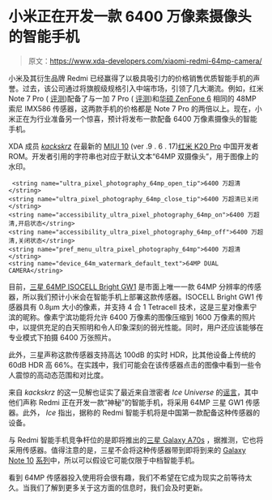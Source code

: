 # 小米正在开发一款 6400 万像素摄像头的智能手机

> 原文：<https://www.xda-developers.com/xiaomi-redmi-64mp-camera/>

小米及其衍生品牌 Redmi 已经赢得了以极具吸引力的价格销售优质智能手机的声誉。过去，该公司通过将旗舰级规格引入中端市场，引领了几大潮流。例如，红米 Note 7 Pro ( [评测](https://www.xda-developers.com/xiaomi-redmi-note-7-pro-review/))配备了与一加 7 Pro ( [评测](https://www.xda-developers.com/oneplus-7-pro-review/))和[华硕 ZenFone 6](https://www.xda-developers.com/google-camera-mod-asus-zenfone-6-48mp-hdr/) 相同的 48MP 索尼 IMX586 传感器，这两款手机的价格都是 Note 7 Pro 的两倍以上。现在，小米正在为行业准备另一个惊喜，预计将发布一款配备 6400 万像素摄像头的智能手机。

XDA 成员 *[kackskrz](https://forum.xda-developers.com/member.php?u=8240900)* 在最新的 [MIUI 10](https://www.xda-developers.com/xiaomi-miui-app-drawer-app-shortcuts/) (ver .9 . 6 . 17)[红米 K20 Pro](https://www.xda-developers.com/xiaomi-redmi-k20-pro-launch-china/) 中国开发者 ROM。开发者引用的字符串也对应于默认文本“64MP 双摄像头”，用于图像上的水印。

```
 <string name="ultra_pixel_photography_64mp_open_tip">6400 万超清</string>
<string name="ultra_pixel_photography_64mp_close_tip">6400 万超清已关闭</string>
<string name="accessibility_ultra_pixel_photography_64mp_on">6400 万超清,开启状态</string>
<string name="accessibility_ultra_pixel_photography_64mp_off">6400 万超清,关闭状态</string>
<string name="pref_menu_ultra_pixel_photography_64mp">6400 万超清</string>
<string name="device_64m_watermark_default_text">64MP DUAL CAMERA</string> 
```

目前，[三星 64MP ISOCELL Bright GW1](https://www.xda-developers.com/samsung-64mp-isocell-sensor-smartphones/) 是市面上唯一一款 64MP 分辨率的传感器，所以我们预计小米会在智能手机上部署这款传感器。ISOCELL Bright GW1 传感器具有 0.8μm 大小的像素，并支持 4 合 1 Tetracell 技术，这是三星对像素宁滨的昵称。像素宁滨功能将允许 6400 万像素的图像压缩到 1600 万像素的照片中，以提供充足的白天照明和令人印象深刻的弱光性能。同时，用户还应该能够在专业模式下拍摄 6400 万张照片。

此外，三星声称这款传感器支持高达 100dB 的实时 HDR，比其他设备上传统的 60dB HDR 高 66%。在实践中，我们可能会在该传感器点击的图像中看到一些令人震惊的高动态范围和对比度。

来自 *kackskrz* 的这一见解也证实了最近来自泄密者 *Ice Universe* 的[谣言](https://www.weibo.com/5673255066/Hyr1KjlwB?type=comment)，其中他们声称 Redmi 正在开发一款“神秘”的智能手机，将采用 64MP 三星 GW1 传感器。此外， *Ice* 指出，据称的 Redmi 智能手机将是中国第一款配备这种传感器的设备。

与 Redmi 智能手机竞争杆位的是即将推出的[三星 Galaxy A70s](https://www.xda-developers.com/samsung-galaxy-a70s-64mp-camera/) ，据推测，它也将采用传感器。值得注意的是，三星不会将这种传感器带到即将到来的 [Galaxy Note 10](https://www.xda-developers.com/samsung-galaxy-note-10-pro-quad-cameras-no-headphone-jack/) [系列](https://www.xda-developers.com/samsung-galaxy-note-10-renders/)中，所以可以假设它可能仅限于中档智能手机。

看到 64MP 传感器投入使用将会很有趣，我们不希望在它成为现实之前等待太久。当我们了解到更多关于这方面的信息时，我们会及时更新。